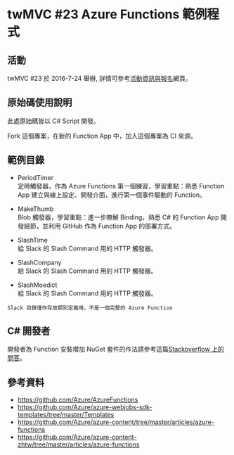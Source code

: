 # twMVC #23 Azure Functions 範例程式

## 活動

twMVC #23 於 2016-7-24 舉辦, 詳情可參考[活動資訊與報名](https://mvc.tw/event/2016/7/24)網頁。

## 原始碼使用說明

此處原始碼皆以 C# Script 開發。

Fork 這個專案，在新的 Function App 中，加入這個專案為 CI 來源。

## 範例目錄

- PeriodTimer  
  定時觸發器，作為 Azure Functions 第一個練習，學習重點：熟悉 Function App 建立與線上設定、開發介面，進行第一個事件驅動的 Function。

- MakeThumb  
  Blob 觸發器，學習重點：進一步暸解 Binding，熟悉 C# 的 Function App 開發細節，並利用 GitHub 作為 Function App 的部署方式。

- SlashTime  
  給 Slack 的 Slash Command 用的 HTTP 觸發器。

- SlashCompany  
  給 Slack 的 Slash Command 用的 HTTP 觸發器。

- SlashMoedict  
  給 Slack 的 Slash Command 用的 HTTP 觸發器。

```
Slack 目錄僅作存放類別定義用，不是一個完整的 Azure Function
```

## C# 開發者

開發者為 Function 安裝增加 NuGet 套件的作法請參考這篇[Stackoverflow 上的問答](http://stackoverflow.com/questions/36411536/how-can-i-use-nuget-packages-in-my-azure-functions)。

## 參考資料

- https://github.com/Azure/AzureFunctions
- https://github.com/Azure/azure-webjobs-sdk-templates/tree/master/Templates
- https://github.com/Azure/azure-content/tree/master/articles/azure-functions
- https://github.com/Azure/azure-content-zhtw/tree/master/articles/azure-functions
